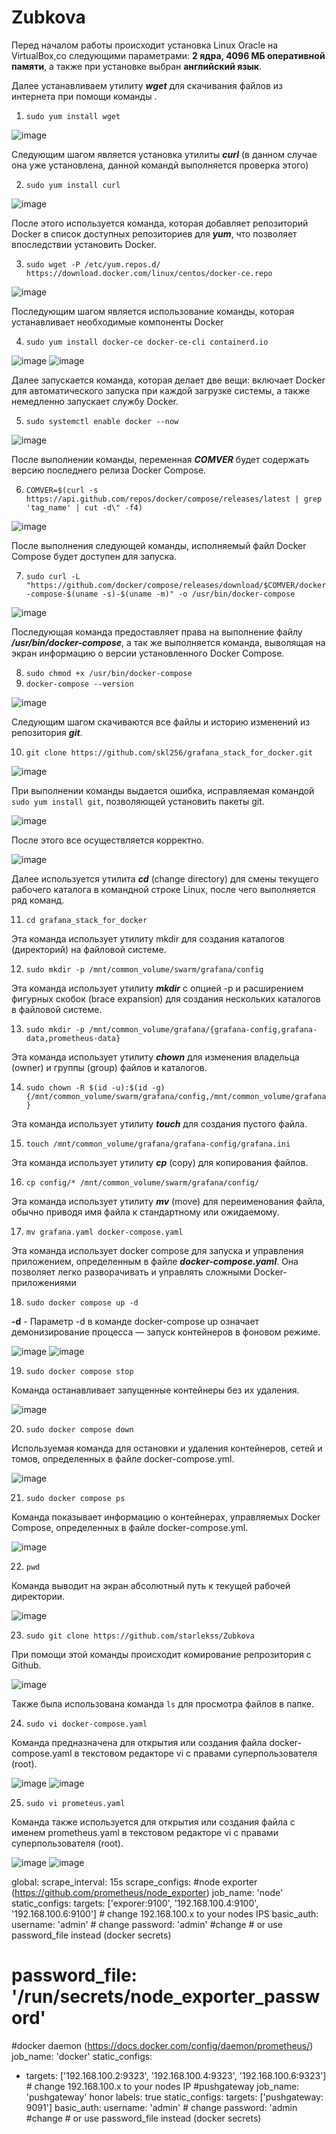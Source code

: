 # Zubkova
Перед началом работы происходит установка Linux Oracle на VirtualBox,со следующими параметрами: **2 ядра, 4096 МБ оперативной памяти**, а также при установке выбран **английский язык**.

Далее устанавливаем утилиту ***wget*** для скачивания файлов из интернета при помощи команды .
1. `sudo yum install wget`

![image](https://github.com/user-attachments/assets/8e4159ce-489a-429f-bee6-f631c59235b7)

Следующим шагом является установка утилиты ***curl*** (в данном случае она уже установлена, данной командй выполняется проверка этого)

2. `sudo yum install curl`

![image](https://github.com/user-attachments/assets/4ff3633d-5c9a-4fa0-956a-6ff2cfbc0bae)

После этого используется команда, которая добавляет репозиторий Docker в список доступных репозиториев для ***yum***, что позволяет впоследствии установить Docker.

3. `sudo wget -P /etc/yum.repos.d/ https://download.docker.com/linux/centos/docker-ce.repo`

![image](https://github.com/user-attachments/assets/7789a60b-b21a-4f77-8fc8-60be58694b6f)

Последующим шагом является использование команды, которая устанавливает необходимые компоненты Docker

4. `sudo yum install docker-ce docker-ce-cli containerd.io`

![image](https://github.com/user-attachments/assets/ca4390f7-d974-41ef-aa54-2a93321a54e6)
![image](https://github.com/user-attachments/assets/9985b547-238b-4274-9ba5-c171573ef681)

Далее запускается команда, которая делает две вещи: включает Docker для автоматического запуска при каждой загрузке системы, а также немедленно запускает службу Docker.

5. `sudo systemctl enable docker --now`

![image](https://github.com/user-attachments/assets/434ef98e-1550-4313-ad4a-321f869b20c7)

После выполнении команды, переменная ***COMVER*** будет содержать версию последнего релиза Docker Compose.

6. `COMVER=$(curl -s https://api.github.com/repos/docker/compose/releases/latest | grep 'tag_name' | cut -d\" -f4)`
   
![image](https://github.com/user-attachments/assets/1a212480-639d-4f8a-8ea1-6a4999b0c8d4)

После выполнения следующей команды, исполняемый файл Docker Compose будет доступен для запуска.

7. `sudo curl -L "https://github.com/docker/compose/releases/download/$COMVER/docker-compose-$(uname -s)-$(uname -m)" -o /usr/bin/docker-compose`

![image](https://github.com/user-attachments/assets/0259be5a-f105-455d-9444-41c3f37684c2)

Последующая команда предоставляет права на выполнение файлу ***/usr/bin/docker-compose***, а так же выполняется команда, выволящая на экран информацию о версии установленного Docker Compose.

8. `sudo chmod +x /usr/bin/docker-compose`
9. `docker-compose --version`

![image](https://github.com/user-attachments/assets/59f65146-0ea2-44f2-aaa9-eeea7e87a8a0)

Следующим шагом скачиваются все файлы и историю изменений из репозитория ***git***.

10. `git clone https://github.com/skl256/grafana_stack_for_docker.git`

![image](https://github.com/user-attachments/assets/1d7d8c74-781d-41f0-8cdf-c93e8dddeb57)

При выполнении команды выдается ошибка, исправляемая командой `sudo yum install git`, позволяющей установить пакеты git.

![image](https://github.com/user-attachments/assets/04387a49-2c18-4062-95d4-7efaa2f39717)

После этого все осуществляется корректно.

![image](https://github.com/user-attachments/assets/6189a7c3-3798-4c63-af38-4942f4781bfc)

Далее используется утилита ***cd*** (change directory) для смены текущего рабочего каталога в командной строке Linux, после чего выполняется ряд команд.

11. `cd grafana_stack_for_docker`

Эта команда использует утилиту mkdir для создания каталогов (директорий) на файловой системе.

12. `sudo mkdir -p /mnt/common_volume/swarm/grafana/config`
    
Эта команда использует утилиту ***mkdir*** с опцией -p и расширением фигурных скобок (brace expansion) для создания нескольких каталогов в файловой системе.

13. `sudo mkdir -p /mnt/common_volume/grafana/{grafana-config,grafana-data,prometheus-data}`
    
Эта команда использует утилиту ***chown*** для изменения владельца (owner) и группы (group) файлов и каталогов.

14. `sudo chown -R $(id -u):$(id -g) {/mnt/common_volume/swarm/grafana/config,/mnt/common_volume/grafana}`

Эта команда использует утилиту ***touch*** для создания пустого файла.

15. `touch /mnt/common_volume/grafana/grafana-config/grafana.ini`

Эта команда использует утилиту ***cp*** (copy) для копирования файлов.

16. `cp config/* /mnt/common_volume/swarm/grafana/config/`
    
Эта команда использует утилиту ***mv*** (move) для переименования файла, обычно приводя имя файла к стандартному или ожидаемому.

17. `mv grafana.yaml docker-compose.yaml`
    
Эта команда использует docker compose для запуска и управления приложением, определенным в файле ***docker-compose.yaml***. Она позволяет легко разворачивать и управлять сложными Docker-приложениями

18. `sudo docker compose up -d`
    
**-d** - Параметр -d в команде docker-compose up означает демонизирование процесса — запуск контейнеров в фоновом режиме.

![image](https://github.com/user-attachments/assets/735ac101-8d4c-43ec-99cf-091147f47beb)
![image](https://github.com/user-attachments/assets/37878b46-eede-4aea-add4-7f3c6ff73197)

19. `sudo docker compose stop`

Команда останавливает запущенные контейнеры без их удаления.

![image](https://github.com/user-attachments/assets/c86312bd-af46-4596-b030-66f4ee054682)

20. `sudo docker compose down`

Используемая команда для остановки и удаления контейнеров, сетей и томов, определенных в файле docker-compose.yml.

![image](https://github.com/user-attachments/assets/b04e92d1-7da7-4958-b2bc-29b88051b5a2)

21. `sudo docker compose ps`
    
Команда показывает информацию о контейнерах, управляемых Docker Compose, определенных в файле docker-compose.yml.

![image](https://github.com/user-attachments/assets/ab2365b4-43da-4bf1-88ef-c5bb73eb15da)

22. `pwd`

Команда выводит на экран абсолютный путь к текущей рабочей директории.

![image](https://github.com/user-attachments/assets/ded45dca-3500-4329-b36d-1cb4416ef451)

23. `sudo git clone https://github.com/starlekss/Zubkova`

При помощи этой команды происходит комирование репрозитория с Github.

![image](https://github.com/user-attachments/assets/5c1bf1f1-29e1-409b-a4c9-96c7d291ea62)

Также была использована команда `ls` для просмотра файлов в папке.

24. `sudo vi docker-compose.yaml`
    
Команда предназначена для открытия или создания файла docker-compose.yaml в текстовом редакторе vi с правами суперпользователя (root).

![image](https://github.com/user-attachments/assets/b8b300af-678e-4529-be4f-084640514473)
![image](https://github.com/user-attachments/assets/f6ebf3bb-26bb-4ff4-819e-3c4813c6b747)

25. `sudo vi prometeus.yaml`
    
Команда также используется для открытия или создания файла с именем prometheus.yaml в текстовом редакторе vi с правами суперпользователя (root).

![image](https://github.com/user-attachments/assets/681bccc8-0e1c-466f-90e0-35af7edaa3ef)
![image](https://github.com/user-attachments/assets/eaa94ac6-54c7-48ea-be47-7ca3079f148f)



global: 
scrape_interval: 15s 
scrape_configs: 
#node exporter (https://github.com/prometheus/node_exporter) 
job_name: 'node' 
static_configs: 
targets: ['exporer:9100', '192.168.100.4:9100', '192.168.100.6:9100'] # change 192.168.100.x to your nodes IPS 
basic_auth: 
username: 'admin' # change 
password: 'admin' #change # or use password_file instead (docker secrets) 
# password_file: '/run/secrets/node_exporter_password' 
#docker daemon (https://docs.docker.com/config/daemon/prometheus/) 
job_name: 'docker' 
static_configs: 
- targets: ['192.168.100.2:9323', '192.168.100.4:9323', '192.168.100.6:9323'] # change 192.168.100.x to your nodes IP 
#pushgateway 
job_name: 'pushgateway' 
honor labels: true 
static_configs: 
targets: ['pushgateway: 9091'] 
basic_auth: 
username: 'admin' # change 
password: 'admin #change # or use password_file instead (docker secrets) 







